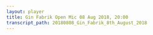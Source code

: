 ```yaml
---
layout: player
title: Gin Fabrik Open Mic 08 Aug 2018, 20:00
transcript_path: 20180808_Gin_Fabrik_8th_August_2018
---
```

